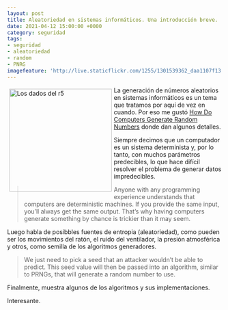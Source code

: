 ```yaml
---
layout: post
title: Aleatoriedad en sistemas informáticos. Una introducción breve.
date: 2021-04-12 15:00:00 +0000
category: seguridad
tags:
- seguridad
- aleatoriedad
- random 
- PNRG
imagefeature: 'http://live.staticflickr.com/1255/1301539362_daa1107f13.jpg'
---
```

<a href="https://www.flickr.com/photos/fernand0/1301539362/" title="Los dados del r5 "><img src="http://live.staticflickr.com/1255/1301539362_daa1107f13.jpg" alt="Los dados del r5 " width="240" style="float:left; margin:5px"></a>
La generación de números aleatorios en sistemas informáticos es un tema que tratamos por aquí de vez en cuando. Por eso me gustó [How Do Computers Generate Random Numbers](https://digitalbunker.dev/2020/09/08/how-do-computers-generate-random-numbers/) donde dan algunos detalles.

Siempre decimos que un computador es un sistema determinista y, por lo tanto, con muchos parámetros predecibles, lo que hace difícil resolver el problema de generar datos impredecibles.

> Anyone with any programming experience understands that computers are deterministic machines. If you provide the same input, you’ll always get the same output. That’s why having computers generate something by chance is trickier than it may seem.

Luego habla de posibbles fuentes de entropia (aleatoriedad), como pueden ser los movimientos del ratón, el ruido del ventilador, la presión atmosférica y otros, como semilla de los algoritmos generadores.

> We just need to pick a seed that an attacker wouldn’t be able to predict. This seed value will then be passed into an algorithm, similar to PRNGs, that will generate a random number to use. 

Finalmente, muestra algunos de los algoritmos y sus implementaciones.

Interesante.
